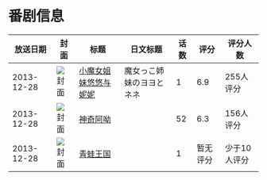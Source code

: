 # 番剧信息

|放送日期|封面|标题|日文标题|话数|评分|评分人数|
|---|---|---|---|---|---|---|
|2013-12-28|![封面](https://lain.bgm.tv/pic/cover/c/cd/ce/58646_JBEZa.jpg)|[小魔女姐妹悠悠与妮妮](https://bangumi.tv/subject/58646)|魔女っこ姉妹のヨヨとネネ|1|6.9|255人评分|
|2013-12-28|![封面](https://lain.bgm.tv/pic/cover/c/db/e8/92110_p8kZ1.jpg)|[神奇阿呦](https://bangumi.tv/subject/92110)||52|6.3|156人评分|
|2013-12-28|![封面](https://lain.bgm.tv/pic/cover/c/d2/90/164074_mLUMJ.jpg)|[青蛙王国](https://bangumi.tv/subject/164074)||1|暂无评分|少于10人评分|
